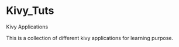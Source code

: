 # Kivy_Tuts
Kivy Applications

This is a collection of different kivy applications for learning purpose.
